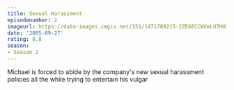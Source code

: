 ```yaml
---
title: Sexual Harassment
episodenumber: 2
imageurl: https://dato-images.imgix.net/151/1471789215-2ZEGECCWXmLd7HHJ10RG4W4V3LY.jpg?ixlib=rb-1.1.0&ch=DPR%2CWidth&auto=compress%2Cformat
date: '2005-09-27'
rating: 8.8
season:
- Season 2
---
```


Michael is forced to abide by the company's new sexual harassment policies all the while trying to entertain his vulgar
